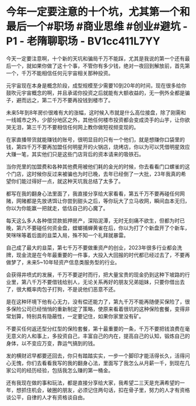 # 今年一定要注意的十个坑，尤其第一个和最后一个#职场 #商业思维 #创业#避坑 - P1 - 老隋聊职场 - BV1cc411L7YY

今天一定要注意啊，十个新的天坑和骗局千万不能踩，尤其是我说的第一个还有最后一个，就如果你做了这十个事，不管你有多少钱，绝对一夜回到解放前，首先第一个，千万不能相信任何元宇宙相关那种投资。

元宇宙现在本身是概念阶段，成型规模至少需要10到20年的时间，现在很多给你鼓吹元宇宙概念的啊，并且承诺你投资之后就能有大额收益的，无一例外全都是骗子，避而远之，第二千万不要再投钱到楼市了。

未来5年到8年房价很难有大的涨幅，这时候入市就是什么高位接盘，除了刚需和一线城市之外，少部分地区之外，其他任何楼市投资都会变成烫手的山芋，让你欲哭无泪，第三千万不要相信任何网上教你做短视频变现的。

在家直播带货就能赚钱的账号，很明显目的只有一个他们，就是想赚你口袋里的钱，第四千万不要再加盟任何明星开的火锅店，烧烤店，你以为可以凭借明星效应大赚一笔，其实他们只是这些门店背后的资本请来的吸铁石。

当你兜里的加盟费和各种其他费用被他们耗的金光的时候，你去看看门口螺雀的这个门店，这时候你反过来被骗也为时已晚，去年已经倒了一大批，23年我真的希望你们能过得好一点，就这种天坑我总结了太多了。

都写在我的翻身心法里面了，我直接分享给大家看看，第五千万不要再碰任何网赌，网赌都是先放诱饵让你尝到甜头之后，等你玩大了立马收网，瞬间血本无归，你以为你能赢一把就走，低估自己的心魔了。

每天这么多人各种借贷款抵押房产，深陷泥潭，无时无刻痛不欲生，但都为时已晚，第六不要碰任何资金盘，螳螂捕蝉黄雀在后，你以为打了个新盘开了个新车，笑咪咪等着后面的韭菜入局，殊不知一个礼拜就暴雷。

自己成了最大的韭菜，第七千万不要做重资产的创业，2023年很多行业都会洗牌，现金流是在今年最重要的一件事，大投入大回报的时代都已经过去了，不要再做梦了，未来5~10年轻资产信息类服务型的行业。

会获得井喷式的发展，千万不要逆时而行，把大量宝贵的现金扔到这种下坡路的行业里，第八千万不要借钱给别人，无论关系再好的朋友兄弟姐妹，只要你借出去了，很大概率肉包子打狗，不是说他们恶意不还。

是在这种环境下他有心无力，没有偿还能力了，第九千万不能再随便买保险了，很多保险公司已经悄悄的重新制定了策略，使原来看着很坑的这种保险套餐，变得非常划算，特别具有隐蔽性，一定要记住，如果你家里没有矿。

不要买任何返还型分红型的保险套餐，第十最重要的一条，千万不要把钱浪费在毫无意义的人和事上，多投资自己，丰富自己的内在，提高自己的认知，锻炼自己的身体，以不变应万变，靠运气搞到的钱。

发的横财迟早都要还回去，你只有踏踏实实，一步一个脚印才能活得长久，活得问心无愧，你们去看看我写的我的翻身心法，里面写了我怎么从月薪一千，到现在几家公司的经历经验，包括我怎么赚的第一桶金。

还有我现在做的事和玩法，都是直接分享给大家，我希望二三天是充满希望的一年，想抓住机会，破圈的朋友，必须记住两句话，扣在骨子里，努力的人才有资格谈公平，自律的人才有资格谈自由。

